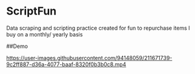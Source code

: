 # ScriptFun

Data scraping and scripting practice created for fun to repurchase items I buy on a monthly/ yearly basis 

##Demo

https://user-images.githubusercontent.com/94148059/211671739-9c2ff887-d36a-4077-baaf-8320f0b3b0c8.mp4

